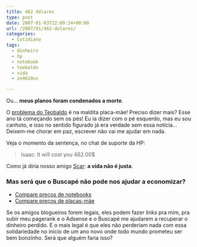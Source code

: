 ```yaml
---
title: 462 dólares
type: post
date: 2007-01-03T22:09:24+00:00
url: /2007/01/462-dolares/
categories:
  - Cotidiano
tags:
  - dinheiro
  - hp
  - notebook
  - teobaldo
  - vida
  - ze4610us

---
```

Ou… **meus planos foram condenados a morte**.

O [problema do Teobaldo][1] é na maldita placa-mãe! Preciso dizer mais? Esse ano tá começando sem os pés! Eu ia dizer com o pé esquerdo, mas eu sou canhoto, e isso no sentido figurado já era verdade sem essa notícia… Deixem-me chorar em paz, escrever não vai me ajudar em nada.

Veja o momento da sentença, no chat de suporte da HP:

> Isaac: It will cost you 462.00$

Como já diria nosso amigo [Scar][2]: **a vida não é justa**.

### Mas será que o Buscapé não pode nos ajudar a economizar?

  * [Compare preços de notebooks][3]
  * [Compare preços de placas-mãe][4]

Se os amigos blogueiros forem legais, eles podem fazer links pra mim, pra subir meu pagerank e o Adsense e o Buscapé me ajudarem a recuperar o dinheiro perdido. E o mais legal é que eles não perderiam nada com essa solidariedade no início de um ano novo onde todo mundo prometeu ser bem bonzinho. Será que alguém faria isso?

 [1]: /2006/12/teobaldo-no-medico/
 [2]: http://pt.wikipedia.org/wiki/O_Rei_Leão
 [3]: http://busca.buscape.com.br/cprocura?produto=notebook&lkout=1&site_origem=1194726
 [4]: http://busca.buscape.com.br/cprocura?produto=placa+mãe&lkout=1&site_origem=1194726


